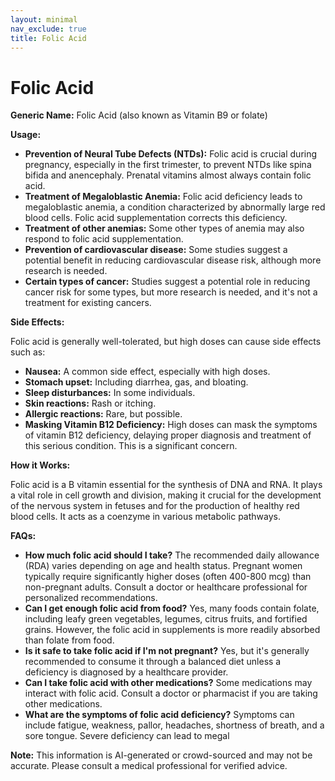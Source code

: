 ```yaml
---
layout: minimal
nav_exclude: true
title: Folic Acid
---
```


# Folic Acid

**Generic Name:** Folic Acid (also known as Vitamin B9 or folate)

**Usage:**

* **Prevention of Neural Tube Defects (NTDs):**  Folic acid is crucial during pregnancy, especially in the first trimester, to prevent NTDs like spina bifida and anencephaly.  Prenatal vitamins almost always contain folic acid.
* **Treatment of Megaloblastic Anemia:** Folic acid deficiency leads to megaloblastic anemia, a condition characterized by abnormally large red blood cells. Folic acid supplementation corrects this deficiency.
* **Treatment of other anemias:** Some other types of anemia may also respond to folic acid supplementation.
* **Prevention of cardiovascular disease:** Some studies suggest a potential benefit in reducing cardiovascular disease risk, although more research is needed.
* **Certain types of cancer:**  Studies suggest a potential role in reducing cancer risk for some types, but more research is needed, and it's not a treatment for existing cancers.


**Side Effects:**

Folic acid is generally well-tolerated, but high doses can cause side effects such as:

* **Nausea:** A common side effect, especially with high doses.
* **Stomach upset:** Including diarrhea, gas, and bloating.
* **Sleep disturbances:** In some individuals.
* **Skin reactions:** Rash or itching.
* **Allergic reactions:** Rare, but possible.
* **Masking Vitamin B12 Deficiency:**  High doses can mask the symptoms of vitamin B12 deficiency, delaying proper diagnosis and treatment of this serious condition.  This is a significant concern.

**How it Works:**

Folic acid is a B vitamin essential for the synthesis of DNA and RNA.  It plays a vital role in cell growth and division, making it crucial for the development of the nervous system in fetuses and for the production of healthy red blood cells.  It acts as a coenzyme in various metabolic pathways.

**FAQs:**

* **How much folic acid should I take?** The recommended daily allowance (RDA) varies depending on age and health status.  Pregnant women typically require significantly higher doses (often 400-800 mcg) than non-pregnant adults.  Consult a doctor or healthcare professional for personalized recommendations.
* **Can I get enough folic acid from food?**  Yes, many foods contain folate, including leafy green vegetables, legumes, citrus fruits, and fortified grains. However, the folic acid in supplements is more readily absorbed than folate from food.
* **Is it safe to take folic acid if I'm not pregnant?** Yes, but it's generally recommended to consume it through a balanced diet unless a deficiency is diagnosed by a healthcare provider.
* **Can I take folic acid with other medications?**  Some medications may interact with folic acid.  Consult a doctor or pharmacist if you are taking other medications.
* **What are the symptoms of folic acid deficiency?** Symptoms can include fatigue, weakness, pallor, headaches, shortness of breath, and a sore tongue.  Severe deficiency can lead to megal

**Note:** This information is AI-generated or crowd-sourced and may not be accurate. Please consult a medical professional for verified advice.